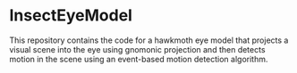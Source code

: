 # InsectEyeModel
 This repository contains the code for a hawkmoth eye model that projects a visual scene into the eye using gnomonic projection and then detects motion in the scene using an event-based motion detection algorithm.
